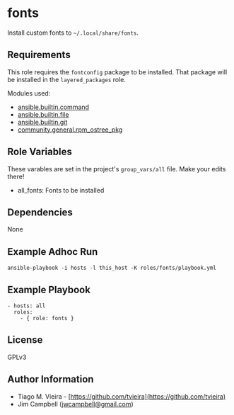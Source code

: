 # fonts

Install custom fonts to `~/.local/share/fonts`.

## Requirements

This role requires the `fontconfig` package to be installed. That package will be installed in the
`layered_packages` role.

Modules used:

- [ansible.builtin.command](https://docs.ansible.com/ansible/latest/collections/ansible/builtin/command_module.html)
- [ansible.builtin.file](https://docs.ansible.com/ansible/latest/collections/ansible/builtin/file_module.html)
- [ansible.builtin.git](https://docs.ansible.com/ansible/latest/collections/ansible/builtin/git_module.html)
- [community.general.rpm_ostree_pkg](https://docs.ansible.com/ansible/latest/collections/community/general/rpm_ostree_pkg_module.html)

## Role Variables

These varables are set in the project's `group_vars/all` file. Make your edits there!

- all_fonts: Fonts to be installed

## Dependencies

None

## Example Adhoc Run

`ansible-playbook -i hosts -l this_host -K roles/fonts/playbook.yml`

## Example Playbook

```
- hosts: all
  roles:
    - { role: fonts }
```

## License

GPLv3

## Author Information

- Tiago M. Vieira - [https://github.com/tvieira](https://github.com/tvieira)
- Jim Campbell (jwcampbell@gmail.com)
